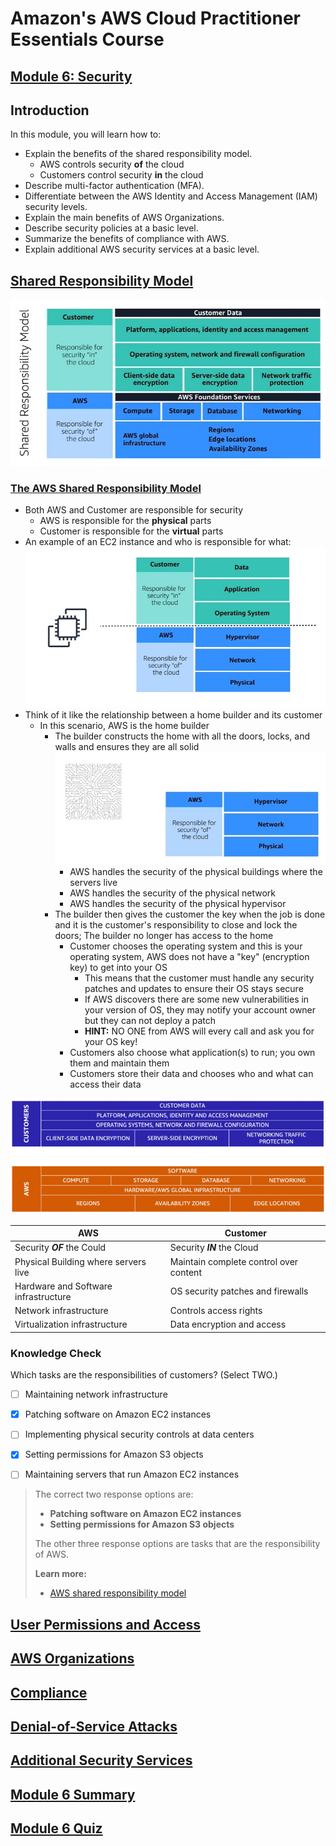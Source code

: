 # Amazon's AWS Cloud Practitioner Essentials Course

## [Module 6: Security](https://content.aws.training/wbt/cecpeb/en/x1/1.0.1/index.html?endpoint=https%3a%2f%2flrs.aws.training%2fTCAPI%2f&auth=Basic%20Ojg0OTY0Y2JlLWY1ZjYtNDc0OC04NmVkLTg0OGY1NzNjMjIxYg%3d%3d&actor=%7b%22objectType%22%3a%22Agent%22%2c%22name%22%3a%5b%22INQ5CE3B90aXZcEnqdt9gw2%22%5d%2c%22mbox%22%3a%5b%22mailto%3alms-user-INQ5CE3B90aXZcEnqdt9gw2%40amazon.com%22%5d%7d&registration=a1f41fc6-1511-44e4-85a4-8e1923af7bc6&activity_id=http%3a%2f%2fJsdOGRWZzljloSEdyFptOL7JZcTBEIYc_rise&grouping=http%3a%2f%2fJsdOGRWZzljloSEdyFptOL7JZcTBEIYc_rise&content_token=28c38183-c397-4df9-8e8a-1625213c83c0&content_endpoint=https%3a%2f%2flrs.aws.training%2fTCAPI%2fcontent%2f&externalRegistration=CompletionThresholdPercent%7c100!InstanceId%7c0!PackageId%7ccecpeb_en_x1_1.0.1!RegistrationTimestampTicks%7c16225031567556825!SaveCompletion%7c1!TranscriptId%7cLwlMtrUQsUibqhjrMdAFoQ2!UserId%7cINQ5CE3B90aXZcEnqdt9gw2&externalConfiguration=&width=988&height=724&left=466&top=0#/lessons/VTfPk4kUj3hxvSXnS10fQQkW-cz1HDBl)

## Introduction

In this module, you will learn how to:

- Explain the benefits of the shared responsibility model.
  - AWS controls security **of** the cloud
  - Customers control security **in** the cloud
- Describe multi-factor authentication (MFA).
- Differentiate between the AWS Identity and Access Management (IAM) security levels.
- Explain the main benefits of AWS Organizations.
- Describe security policies at a basic level.
- Summarize the benefits of compliance with AWS.
- Explain additional AWS security services at a basic level.

## [Shared Responsibility Model](https://content.aws.training/wbt/cecpeb/en/x1/1.0.1/index.html?endpoint=https%3a%2f%2flrs.aws.training%2fTCAPI%2f&auth=Basic%20Ojg0OTY0Y2JlLWY1ZjYtNDc0OC04NmVkLTg0OGY1NzNjMjIxYg%3d%3d&actor=%7b%22objectType%22%3a%22Agent%22%2c%22name%22%3a%5b%22INQ5CE3B90aXZcEnqdt9gw2%22%5d%2c%22mbox%22%3a%5b%22mailto%3alms-user-INQ5CE3B90aXZcEnqdt9gw2%40amazon.com%22%5d%7d&registration=a1f41fc6-1511-44e4-85a4-8e1923af7bc6&activity_id=http%3a%2f%2fJsdOGRWZzljloSEdyFptOL7JZcTBEIYc_rise&grouping=http%3a%2f%2fJsdOGRWZzljloSEdyFptOL7JZcTBEIYc_rise&content_token=28c38183-c397-4df9-8e8a-1625213c83c0&content_endpoint=https%3a%2f%2flrs.aws.training%2fTCAPI%2fcontent%2f&externalRegistration=CompletionThresholdPercent%7c100!InstanceId%7c0!PackageId%7ccecpeb_en_x1_1.0.1!RegistrationTimestampTicks%7c16225031567556825!SaveCompletion%7c1!TranscriptId%7cLwlMtrUQsUibqhjrMdAFoQ2!UserId%7cINQ5CE3B90aXZcEnqdt9gw2&externalConfiguration=&width=988&height=724&left=466&top=0#/lessons/nwHXMtSGTpGX-P5D7N1S44Jm8wTXFTii)
![](AWS_shared_responsibility.jpg)
### [The AWS Shared Responsibility Model](https://aws.amazon.com/compliance/shared-responsibility-model/)
- Both AWS and Customer are responsible for security
  - AWS is responsible for the **physical** parts
  - Customer is responsible for the **virtual** parts
- An example of an EC2 instance and who is responsible for what:
  ![](EC2_example.jpg)
- Think of it like the relationship between a home builder and its customer
  - In this scenario, AWS is the home builder
    - The builder constructs the home with all the doors, locks, and walls and ensures they are all solid
        ![](AWS_responsibility.jpg)
      - AWS handles the security of the physical buildings where the servers live
      - AWS handles the security of the physical network
      - AWS handles the security of the physical hypervisor
    - The builder then gives the customer the key when the job is done and it is the customer's responsibility to close and lock the doors; The builder no longer has access to the home
      - Customer chooses the operating system and this is your operating system, AWS does not have a "key" (encryption key) to get into your OS
        - This means that the customer must handle any security patches and updates to ensure their OS stays secure
        - If AWS discovers there are some new vulnerabilities in your version of OS, they may notify your account owner but they can not deploy a patch
        - **HINT:** NO ONE from AWS will every call and ask you for your OS key!
      - Customers also choose what application(s) to run; you own them and maintain them
      - Customers store their data and chooses who and what can access their data

![](AWS_shared_responsibility_breakdown.jpg)

| AWS | Customer |
| --- | ---- |
| Security ***OF*** the Could | Security ***IN*** the Cloud |
| Physical Building where servers live | Maintain complete control over content |
| Hardware and Software infrastructure | OS security patches and firewalls |
| Network infrastructure | Controls access rights |
| Virtualization infrastructure | Data encryption and access |

### Knowledge Check

Which tasks are the responsibilities of customers? (Select TWO.)

- [ ] Maintaining network infrastructure

- [x] Patching software on Amazon EC2 instances

- [ ] Implementing physical security controls at data centers

- [x] Setting permissions for Amazon S3 objects

- [ ] Maintaining servers that run Amazon EC2 instances

> The correct two response options are:
> 
> - **Patching software on Amazon EC2 instances**
> - **Setting permissions for Amazon S3 objects**
> 
> The other three response options are tasks that are the responsibility of AWS.
> 
> **Learn more:**
> 
> - [AWS shared responsibility model](https://aws.amazon.com/compliance/shared-responsibility-model/)
> 

## [User Permissions and Access]()


## [AWS Organizations]()


## [Compliance]()


## [Denial-of-Service Attacks]()


## [Additional Security Services]()


## [Module 6 Summary]()


## [Module 6 Quiz]()
